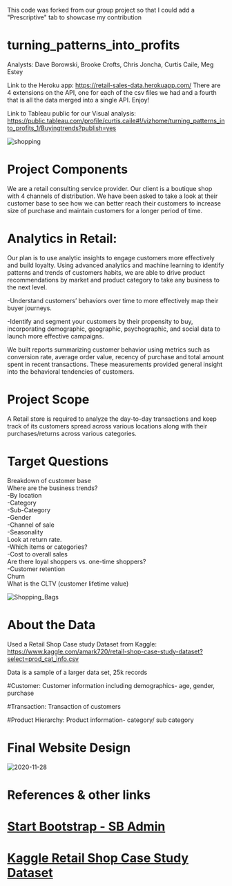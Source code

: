 This code was forked from our group project so that I could add a "Prescriptive" tab to showcase my contribution

# turning_patterns_into_profits
Analysts: Dave Borowski, Brooke Crofts, Chris Joncha, Curtis Caile, Meg Estey

Link to the Heroku app: https://retail-sales-data.herokuapp.com/
There are 4 extensions on the API, one for each of the csv files we had and a fourth that is all the data merged into a single API.  Enjoy!

Link to Tableau public for our Visual analysis:
https://public.tableau.com/profile/curtis.caile#!/vizhome/turning_patterns_into_profits_1/Buyingtrends?publish=yes

![shopping](https://github.com/cscaile/turning_patterns_into_profits/blob/main/Images/shopping.jpg)

# Project Components

We are a retail consulting service provider. Our client is a boutique shop with 4 channels of distribution. We have been asked to take a look at their customer base to see how we can better reach their customers to increase size of purchase and maintain customers for a longer period of time. 

# Analytics in Retail:

Our plan is to use analytic insights to engage customers more effectively and build loyalty. Using advanced analytics and machine learning to identify patterns and trends of customers habits, we are able to drive product recommendations by market and product category to take any business to the next level.

-Understand customers’ behaviors over time to more effectively map their buyer journeys. 

-Identify and segment your customers by their propensity to buy, incorporating demographic, geographic, psychographic, and social data to launch more effective campaigns.


We built reports summarizing customer behavior using metrics such as conversion rate, average order value, recency of purchase and total amount spent in recent transactions. These measurements provided general insight into the behavioral tendencies of customers.

# Project Scope


A Retail store is required to analyze the day-to-day transactions and keep track of its customers spread across various locations along with their purchases/returns across various categories.

# Target Questions

Breakdown of customer base\
Where are the business trends?\
  -By location\
  -Category\
  -Sub-Category\
  -Gender\
  -Channel of sale\
  -Seasonality\
Look at return rate.\
  -Which items or categories?\
  -Cost to overall sales\
Are there loyal shoppers vs. one-time shoppers?\
  -Customer retention\
Churn\
What is the CLTV (customer lifetime value)

![Shopping_Bags](https://github.com/cscaile/turning_patterns_into_profits/blob/main/Images/Shopping_Bags.jpg)

# About the Data
Used a Retail Shop Case study Dataset from Kaggle:
https://www.kaggle.com/amark720/retail-shop-case-study-dataset?select=prod_cat_info.csv

Data is a sample of a larger data set, 25k records

#Customer: 
Customer information including demographics- age, gender, purchase

#Transaction: 
Transaction of customers

#Product Hierarchy: 
Product information- category/ sub category

# Final Website Design
![2020-11-28](https://github.com/cscaile/turning_patterns_into_profits/blob/main/Images/2020-11-28.png)

# References & other links
# [Start Bootstrap - SB Admin](https://startbootstrap.com/template/sb-admin/)
# [Kaggle Retail Shop Case Study Dataset](https://www.kaggle.com/amark720/retail-shop-case-study-dataset?select=prod_cat_info.csv)

